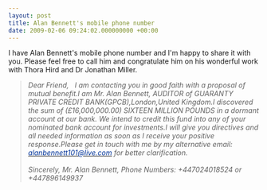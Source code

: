 ```yaml
---
layout: post
title: Alan Bennett's mobile phone number
date: 2009-02-06 09:24:02.000000000 +00:00
---
```

I have Alan Bennett's mobile phone number and I'm happy to share it with you. Please feel free to call him and congratulate him on his wonderful work with Thora Hird and Dr Jonathan Miller.
<blockquote>
<div>
<div><em>Dear Friend,
 
I am contacting you in </em><span class="yshortcuts"><em>good  faith</em></span><em> with a proposal of mutual benefit.I am Mr. Alan Bennett, AUDITOR of </em><span class="yshortcuts"><em>GUARANTY</em></span><em> PRIVATE CREDIT BANK(GPCB),London,United Kingdom.I discovered the sum of  (£16,000,000.00) SIXTEEN MILLION POUNDS in a dormant account at our bank. We  intend to credit this fund into any of your nominated bank account for  investments.I will give you directives and all needed information as soon as  I receive your positive response.Please get in touch with me by my  alternative email: </em><a rel="nofollow" href="http://us.mc505.mail.yahoo.com/mc/compose?to=alanbennett101@live.com" target="_blank"><span class="yshortcuts"><span style="color:#003399;"><em>alanbennett101@live.com</em></span></span></a><em> for better  clarification.</em></div>
<div><em> </em></div>
<div><em>Sincerely,
</em><span class="yshortcuts"><em>Mr. Alan Bennett</em></span><em>,
Phone Numbers: +447024018524 or +447896149937</em></div>
</div></blockquote>
